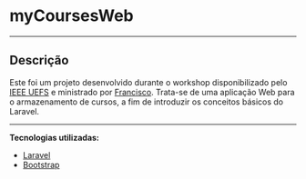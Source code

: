 # myCoursesWeb

------------

## Descrição ##
Este foi um projeto desenvolvido durante o workshop disponibilizado pelo [IEEE UEFS](https://www.youtube.com/channel/UCb8zi0ZHu1Bv_4WlQGbHrWw) e ministrado por [Francisco](https://github.com/franciscotis). Trata-se de uma aplicação Web para o armazenamento de cursos, a fim de introduzir os conceitos básicos do Laravel.

------------

**Tecnologias utilizadas:**
- [Laravel](https://laravel.com/)
- [Bootstrap](https://getbootstrap.com/)
